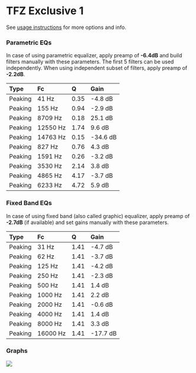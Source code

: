 # TFZ Exclusive 1
See [usage instructions](https://github.com/jaakkopasanen/AutoEq#usage) for more options and info.

### Parametric EQs
In case of using parametric equalizer, apply preamp of **-6.4dB** and build filters manually
with these parameters. The first 5 filters can be used independently.
When using independent subset of filters, apply preamp of **-2.2dB**.

| Type    | Fc       |    Q | Gain     |
|:--------|:---------|:-----|:---------|
| Peaking | 41 Hz    | 0.35 | -4.8 dB  |
| Peaking | 155 Hz   | 0.94 | -2.9 dB  |
| Peaking | 8709 Hz  | 0.18 | 25.1 dB  |
| Peaking | 12550 Hz | 1.74 | 9.6 dB   |
| Peaking | 14763 Hz | 0.15 | -34.6 dB |
| Peaking | 827 Hz   | 0.76 | 4.3 dB   |
| Peaking | 1591 Hz  | 0.26 | -3.2 dB  |
| Peaking | 3530 Hz  | 2.14 | 3.8 dB   |
| Peaking | 4865 Hz  | 4.17 | -3.7 dB  |
| Peaking | 6233 Hz  | 4.72 | 5.9 dB   |

### Fixed Band EQs
In case of using fixed band (also called graphic) equalizer, apply preamp of **-2.7dB**
(if available) and set gains manually with these parameters.

| Type    | Fc       |    Q | Gain     |
|:--------|:---------|:-----|:---------|
| Peaking | 31 Hz    | 1.41 | -4.7 dB  |
| Peaking | 62 Hz    | 1.41 | -3.7 dB  |
| Peaking | 125 Hz   | 1.41 | -4.2 dB  |
| Peaking | 250 Hz   | 1.41 | -2.3 dB  |
| Peaking | 500 Hz   | 1.41 | 1.4 dB   |
| Peaking | 1000 Hz  | 1.41 | 2.2 dB   |
| Peaking | 2000 Hz  | 1.41 | -0.6 dB  |
| Peaking | 4000 Hz  | 1.41 | 1.4 dB   |
| Peaking | 8000 Hz  | 1.41 | 3.3 dB   |
| Peaking | 16000 Hz | 1.41 | -17.7 dB |

### Graphs
![](https://raw.githubusercontent.com/jaakkopasanen/AutoEq/master/results/crinacle/harman_in-ear_2017-1/TFZ%20Exclusive%201/TFZ%20Exclusive%201.png)